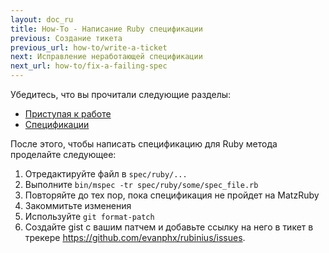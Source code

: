 ```yaml
---
layout: doc_ru
title: How-To - Написание Ruby спецификации
previous: Создание тикета
previous_url: how-to/write-a-ticket
next: Исправление неработающей спецификации
next_url: how-to/fix-a-failing-spec
---
```


Убедитесь, что вы прочитали следующие разделы:

  *  [Приступая к работе](/doc/ru/getting-started/)
  *  [Спецификации](/doc/ru/specs/)

После этого, чтобы написать спецификацию для Ruby метода проделайте следующее:

  1. Отредактируйте файл в `spec/ruby/...`
  2. Выполните `bin/mspec -tr spec/ruby/some/spec_file.rb`
  3. Повторяйте до тех пор, пока спецификация не пройдет на MatzRuby
  4. Закоммитьте изменения
  7. Используйте `git format-patch`
  8. Создайте gist с вашим патчем и добавьте ссылку на него в тикет в трекере
     https://github.com/evanphx/rubinius/issues.